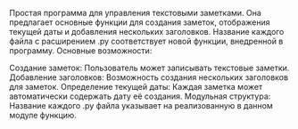 Простая программа для управления текстовыми заметками. Она предлагает основные функции для создания заметок, отображения текущей даты и добавления нескольких заголовков. Название каждого файла с расширением .py соответствует новой функции, внедренной в программу. Основные возможности:

Создание заметок: Пользователь может записывать текстовые заметки.
Добавление заголовков: Возможность создания нескольких заголовков для заметок.
Определение текущей даты: Каждая заметка может автоматически содержать дату её создания.
Модульная структура: Название каждого .py файла указывает на реализованную в данном модуле функцию.
